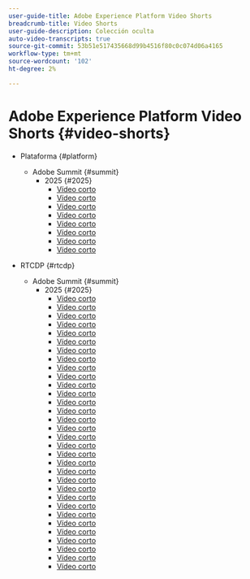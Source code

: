```yaml
---
user-guide-title: Adobe Experience Platform Video Shorts
breadcrumb-title: Video Shorts
user-guide-description: Colección oculta
auto-video-transcripts: true
source-git-commit: 53b51e517435668d99b4516f80c0c074d06a4165
workflow-type: tm+mt
source-wordcount: '102'
ht-degree: 2%

---
```



# Adobe Experience Platform Video Shorts {#video-shorts}

+ Plataforma {#platform}
   + Adobe Summit {#summit}
      + 2025 {#2025}
         + [Vídeo corto](platform/summit/2025/adobe-experience-platform-building-connected-customer-journeys.md)
         + [Vídeo corto](platform/summit/2025/adobe-s-internal-use-of-aep-driving-experience-led-growth.md)
         + [Vídeo corto](platform/summit/2025/architecting-adobe-experience-platform-for-scalability.md)
         + [Vídeo corto](platform/summit/2025/key-takeaways-for-deploying-aep-at-scale.md)
         + [Vídeo corto](platform/summit/2025/managing-data-governance-and-access-in-aep.md)
         + [Vídeo corto](platform/summit/2025/optimizing-aep-with-sandbox-tooling.md)
         + [Vídeo corto](platform/summit/2025/run-and-operate-strategies-for-aep-at-scale.md)
         + [Vídeo corto](platform/summit/2025/single-vs-multi-sandbox-approach-in-aep.md)

+ RTCDP {#rtcdp}
   + Adobe Summit {#summit}
      + 2025 {#2025}
         + [Vídeo corto](rtcdp/summit/2025/accelerating-your-audience-strategy-with-real-time-cdp.md)
         + [Vídeo corto](rtcdp/summit/2025/adobe-s-approach-to-audience-strategy-and-activation.md)
         + [Vídeo corto](rtcdp/summit/2025/adobe-s-approach-to-member-onboarding-and-retention.md)
         + [Vídeo corto](rtcdp/summit/2025/adobe-s-internal-use-of-aep-driving-retention-with-data-driven-journeys.md)
         + [Vídeo corto](rtcdp/summit/2025/adobe-s-internal-use-of-unified-profiles-for-creative-cloud.md)
         + [Vídeo corto](rtcdp/summit/2025/ai-assistant-boosting-productivity-in-audience-management.md)
         + [Vídeo corto](rtcdp/summit/2025/ai-assistant-for-audiences-optimizing-audience-strategies.md)
         + [Vídeo corto](rtcdp/summit/2025/audience-agent-proactive-audience-health-monitoring.md)
         + [Vídeo corto](rtcdp/summit/2025/audience-portal-centralizing-and-managing-audiences.md)
         + [Vídeo corto](rtcdp/summit/2025/audience-portal-centralizing-data-for-better-marketing-decisions.md)
         + [Vídeo corto](rtcdp/summit/2025/best-practices-for-data-modeling-in-adobe-experience-platform.md)
         + [Vídeo corto](rtcdp/summit/2025/best-practices-for-schema-design-in-adobe-experience-platform.md)
         + [Vídeo corto](rtcdp/summit/2025/creating-targeted-audiences-with-ai-assistant.md)
         + [Vídeo corto](rtcdp/summit/2025/customer-centric-approach-vs-campaign-centric-approach.md)
         + [Vídeo corto](rtcdp/summit/2025/defining-customer-experience-use-cases.md)
         + [Vídeo corto](rtcdp/summit/2025/discover-activate-and-measure-with-real-time-cdp-collaboration.md)
         + [Vídeo corto](rtcdp/summit/2025/end-to-end-use-case-activation-process.md)
         + [Vídeo corto](rtcdp/summit/2025/evolving-customer-experience-maturity.md)
         + [Vídeo corto](rtcdp/summit/2025/expanding-high-value-audiences-with-look-alike-models.md)
         + [Vídeo corto](rtcdp/summit/2025/federated-audience-composition-expanding-audience-reach.md)
         + [Vídeo corto](rtcdp/summit/2025/federated-audience-composition-expanding-your-reach.md)
         + [Vídeo corto](rtcdp/summit/2025/federated-audience-composition-unifying-data-for-real-time-marketing.md)
         + [Vídeo corto](rtcdp/summit/2025/how-ai-assistant-transforms-data-insights-in-real-time-cdp.md)
         + [Vídeo corto](rtcdp/summit/2025/how-ai-enhances-real-time-cdp-with-predictive-insights.md)
         + [Vídeo corto](rtcdp/summit/2025/how-real-time-cdp-collaboration-works.md)
         + [Vídeo corto](rtcdp/summit/2025/how-to-operate-and-communicate-effectively-in-tiger-teams.md)
         + [Vídeo corto](rtcdp/summit/2025/introducing-adobe-s-agent-orchestrator-for-intelligent-activation.md)
         + [Vídeo corto](rtcdp/summit/2025/introduction-to-real-time-cdp-collaboration.md)
         + [Vídeo corto](rtcdp/summit/2025/key-differentiators-of-real-time-cdp-collaboration.md)
         + [Vídeo corto](rtcdp/summit/2025/run-and-operate-strategies-for-scaling-adobe-experience-platform.md)
         + [Vídeo corto](rtcdp/summit/2025/the-power-of-ai-in-real-time-cdp-for-audience-optimization.md)
         + [Vídeo corto](rtcdp/summit/2025/three-phased-approach-to-audience-driven-marketing.md)

